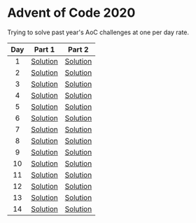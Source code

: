 # Advent of Code 2020
Trying to solve past year's AoC challenges at one per day rate. 

|Day|Part 1|Part 2|
|:-:|:-:|:-:|
|1|[Solution](https://github.com/alexcg1986/AoC2020/blob/master/day%201/Solution1.java)|[Solution](https://github.com/alexcg1986/AoC2020/blob/master/day%201/Solution2.java)|
|2|[Solution](https://github.com/alexcg1986/AoC2020/blob/master/day%202/Solution1.java)|[Solution](https://github.com/alexcg1986/AoC2020/blob/master/day%202/Solution2.java)|
|3|[Solution](https://github.com/alexcg1986/AoC2020/blob/master/day%203/Solution1.java)|[Solution](https://github.com/alexcg1986/AoC2020/blob/master/day%203/Solution2.java)|
|4|[Solution](https://github.com/alexcg1986/AoC2020/blob/master/day%204/Solution1.java)|[Solution](https://github.com/alexcg1986/AoC2020/blob/master/day%204/Solution2.java)|
|5|[Solution](https://github.com/alexcg1986/AoC2020/blob/master/day%205/Solution1.java)|[Solution](https://github.com/alexcg1986/AoC2020/blob/master/day%205/Solution2.java)|
|6|[Solution](https://github.com/alexcg1986/AoC2020/blob/master/day%206/Solution1.java)|[Solution](https://github.com/alexcg1986/AoC2020/blob/master/day%206/Solution2.java)|
|7|[Solution](https://github.com/alexcg1986/AoC2020/blob/master/day%207/Solution1.java)|[Solution](https://github.com/alexcg1986/AoC2020/blob/master/day%207/Solution2.java)|
|8|[Solution](https://github.com/alexcg1986/AoC2020/blob/master/day%208/Solution1.java)|[Solution](https://github.com/alexcg1986/AoC2020/blob/master/day%208/Solution2.java)|
|9|[Solution](https://github.com/alexcg1986/AoC2020/blob/master/day%209/Solution1.java)|[Solution](https://github.com/alexcg1986/AoC2020/blob/master/day%209/Solution2.java)|
|10|[Solution](https://github.com/alexcg1986/AoC2020/blob/master/day%2010/Solution1.java)|[Solution](https://github.com/alexcg1986/AoC2020/blob/master/day%2010/Solution2.java)|
|11|[Solution](https://github.com/alexcg1986/AoC2020/blob/master/day%2011/Solution1.java)|[Solution](https://github.com/alexcg1986/AoC2020/blob/master/day%2011/Solution2.java)|
|12|[Solution](https://github.com/alexcg1986/AoC2020/blob/master/day%2012/Solution1.java)|[Solution](https://github.com/alexcg1986/AoC2020/blob/master/day%2012/Solution2.java)|
|13|[Solution](https://github.com/alexcg1986/AoC2020/blob/master/day%2013/Solution1.java)|[Solution](https://github.com/alexcg1986/AoC2020/blob/master/day%2013/Solution2.java)|
|14|[Solution](https://github.com/alexcg1986/AoC2020/blob/master/day%2014/Solution1.java)|[Solution](https://github.com/alexcg1986/AoC2020/blob/master/day%2014/Solution2.java)|
